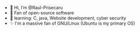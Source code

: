 - 👋 Hi, I’m @Raul-Prisecaru
- 👀 Fan of open-source software
- 🌱 learning: C, java, Website development, cyber security
- ✨ I'm a massive fan of GNU/Linux (Ubuntu is my primary OS)


